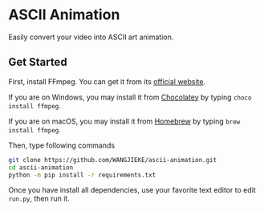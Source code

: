 # ASCII Animation

Easily convert your video into ASCII art animation.

## Get Started

First, install FFmpeg. You can get it from its [official website](https://ffmpeg.org/).

If you are on Windows, you may install it from [Chocolatey](https://chocolatey.org/) by typing `choco install ffmpeg`.

If you are on macOS, you may install it from [Homebrew](https://brew.sh/) by typing `brew install ffmpeg`.

Then, type following commands

```sh
git clone https://github.com/WANGJIEKE/ascii-animation.git
cd ascii-animation
python -m pip install -r requirements.txt
```

Once you have install all dependencies, use your favorite text editor to edit `run.py`, then run it.

